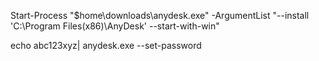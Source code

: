 Start-Process "$home\downloads\anydesk.exe" -ArgumentList "--install 'C:\Program Files(x86)\AnyDesk' --start-with-win"

echo abc123xyz| anydesk.exe --set-password

